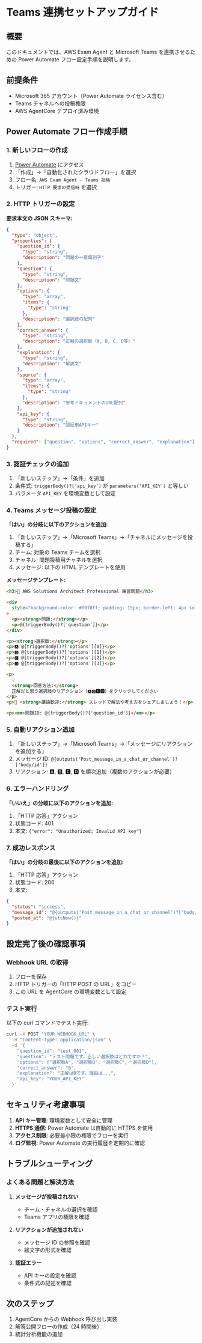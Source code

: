 # Teams 連携セットアップガイド

## 概要

このドキュメントでは、AWS Exam Agent と Microsoft Teams を連携させるための Power Automate フロー設定手順を説明します。

## 前提条件

- Microsoft 365 アカウント（Power Automate ライセンス含む）
- Teams チャネルへの投稿権限
- AWS AgentCore デプロイ済み環境

## Power Automate フロー作成手順

### 1. 新しいフローの作成

1. [Power Automate](https://make.powerautomate.com/) にアクセス
2. 「作成」→「自動化されたクラウドフロー」を選択
3. フロー名: `AWS Exam Agent - Teams 投稿`
4. トリガー: `HTTP 要求の受信時` を選択

### 2. HTTP トリガーの設定

**要求本文の JSON スキーマ:**

```json
{
  "type": "object",
  "properties": {
    "question_id": {
      "type": "string",
      "description": "問題の一意識別子"
    },
    "question": {
      "type": "string",
      "description": "問題文"
    },
    "options": {
      "type": "array",
      "items": {
        "type": "string"
      },
      "description": "選択肢の配列"
    },
    "correct_answer": {
      "type": "string",
      "description": "正解の選択肢（A, B, C, D等）"
    },
    "explanation": {
      "type": "string",
      "description": "解説文"
    },
    "source": {
      "type": "array",
      "items": {
        "type": "string"
      },
      "description": "参考ドキュメントのURL配列"
    },
    "api_key": {
      "type": "string",
      "description": "認証用APIキー"
    }
  },
  "required": ["question", "options", "correct_answer", "explanation"]
}
```

### 3. 認証チェックの追加

1. 「新しいステップ」→「条件」を追加
2. 条件式: `triggerBody()?['api_key']` が `parameters('API_KEY')` と等しい
3. パラメータ `API_KEY` を環境変数として設定

### 4. Teams メッセージ投稿の設定

**「はい」の分岐に以下のアクションを追加:**

1. 「新しいステップ」→「Microsoft Teams」→「チャネルにメッセージを投稿する」
2. チーム: 対象の Teams チームを選択
3. チャネル: 問題投稿用チャネルを選択
4. メッセージ: 以下の HTML テンプレートを使用

**メッセージテンプレート:**

```html
<h3>🎯 AWS Solutions Architect Professional 練習問題</h3>

<div
  style="background-color: #f0f8ff; padding: 15px; border-left: 4px solid #0078d4; margin: 10px 0;"
>
  <p><strong>問題:</strong></p>
  <p>@{triggerBody()?['question']}</p>
</div>

<p><strong>選択肢:</strong></p>
<p>🅰️ @{triggerBody()?['options'][0]}</p>
<p>🅱️ @{triggerBody()?['options'][1]}</p>
<p>🅲️ @{triggerBody()?['options'][2]}</p>
<p>🅳️ @{triggerBody()?['options'][3]}</p>

<p>
  💡
  <strong>回答方法:</strong>
  正解だと思う選択肢のリアクション（🅰️🅱️🅲️🅳️）をクリックしてください
</p>
<p>📝 <strong>議論歓迎:</strong> スレッドで解法や考え方をシェアしましょう！</p>

<p><em>問題ID: @{triggerBody()?['question_id']}</em></p>
```

### 5. 自動リアクション追加

1. 「新しいステップ」→「Microsoft Teams」→「メッセージにリアクションを追加する」
2. メッセージ ID: `@{outputs('Post_message_in_a_chat_or_channel')?['body/id']}`
3. リアクション: 🅰️, 🅱️, 🅲️, 🅳️ を順次追加（複数のアクションが必要）

### 6. エラーハンドリング

**「いいえ」の分岐に以下のアクションを追加:**

1. 「HTTP 応答」アクション
2. 状態コード: 401
3. 本文: `{"error": "Unauthorized: Invalid API key"}`

### 7. 成功レスポンス

**「はい」の分岐の最後に以下のアクションを追加:**

1. 「HTTP 応答」アクション
2. 状態コード: 200
3. 本文:

```json
{
  "status": "success",
  "message_id": "@{outputs('Post_message_in_a_chat_or_channel')?['body/id']}",
  "posted_at": "@{utcNow()}"
}
```

## 設定完了後の確認事項

### Webhook URL の取得

1. フローを保存
2. HTTP トリガーの「HTTP POST の URL」をコピー
3. この URL を AgentCore の環境変数として設定

### テスト実行

以下の curl コマンドでテスト実行:

```bash
curl -X POST "YOUR_WEBHOOK_URL" \
  -H "Content-Type: application/json" \
  -d '{
    "question_id": "test_001",
    "question": "テスト問題です。正しい選択肢はどれですか？",
    "options": ["選択肢A", "選択肢B", "選択肢C", "選択肢D"],
    "correct_answer": "B",
    "explanation": "正解はBです。理由は...",
    "api_key": "YOUR_API_KEY"
  }'
```

## セキュリティ考慮事項

1. **API キー管理**: 環境変数として安全に管理
2. **HTTPS 通信**: Power Automate は自動的に HTTPS を使用
3. **アクセス制限**: 必要最小限の権限でフローを実行
4. **ログ監視**: Power Automate の実行履歴を定期的に確認

## トラブルシューティング

### よくある問題と解決方法

1. **メッセージが投稿されない**

   - チーム・チャネルの選択を確認
   - Teams アプリの権限を確認

2. **リアクションが追加されない**

   - メッセージ ID の参照を確認
   - 絵文字の形式を確認

3. **認証エラー**
   - API キーの設定を確認
   - 条件式の記述を確認

## 次のステップ

1. AgentCore からの Webhook 呼び出し実装
2. 解答公開フローの作成（24 時間後）
3. 統計分析機能の追加
